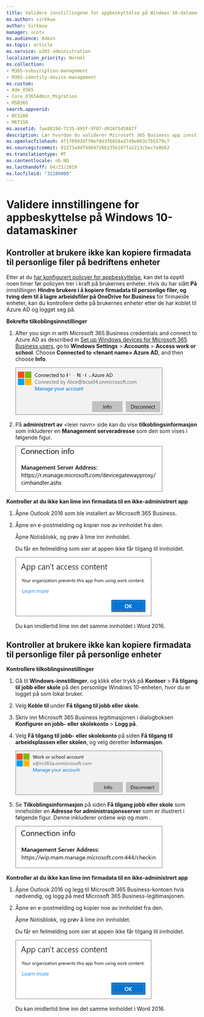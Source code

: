 ```yaml
---
title: Validere innstillingene for appbeskyttelse på Windows 10-datamaskiner
ms.author: sirkkuw
author: Sirkkuw
manager: scotv
ms.audience: Admin
ms.topic: article
ms.service: o365-administration
localization_priority: Normal
ms.collection:
- M365-subscription-management
- M365-identity-device-management
ms.custom:
- Adm_O365
- Core_O365Admin_Migration
- MSB365
search.appverid:
- BCS160
- MET150
ms.assetid: fae8819d-7235-495f-9f07-d016f545887f
description: Lær hvordan du validerer Microsoft 365 Business app innstillinger i Windows 10 enheter.
ms.openlocfilehash: 4f1f0993dff0ef8d3f6858a3749e063c7b5579c7
ms.sourcegitcommit: 81273a9df49647286235b187fa2213c5ec7e8b62
ms.translationtype: MT
ms.contentlocale: nb-NO
ms.lasthandoff: 04/23/2019
ms.locfileid: "32280000"
---
```

# <a name="validate-app-protection-settings-on-windows-10-pcs"></a>Validere innstillingene for appbeskyttelse på Windows 10-datamaskiner

## <a name="verify-that-users-cannot-copy-company-data-to-personal-files-on-corporate-devices"></a>Kontroller at brukere ikke kan kopiere firmadata til personlige filer på bedriftens enheter

Etter at du [har konfigurert policyer for appbeskyttelse](protection-settings-for-windows-10-devices.md), kan det ta opptil noen timer før policyen trer i kraft på brukernes enheter. Hvis du har slått **På** innstillingen **Hindre brukere i å kopiere firmadata til personlige filer, og tving dem til å lagre arbeidsfiler på OneDrive for Business** for firmaeide enheter, kan du kontrollere dette på brukernes enheter etter de har koblet til Azure AD og logget seg på. 
  
 **Bekrefte tilkoblingsinnstillinger**
  
1. After you sign in with Microsoft 365 Business credentials and connect to Azure AD as described in [Set up Windows devices for Microsoft 365 Business users](set-up-windows-devices.md), go to **Windows Settings** \> **Accounts** \> **Access work or school**. Choose **Connected to \<tenant name\> Azure AD**, and then choose **Info**.
    
    ![Click or tap Info on the Connected to Azure AD dialog.](media/a36ede2b-d1a0-4d4e-8ea7-af39b4b63890.png)
  
2. På **administrert av** \<leier navn\> side kan du vise **tilkoblingsinformasjon** som inkluderer en **Management serveradresse** som den som vises i følgende figur. 
    
    ![Managed by page shows connection info of the device manager URL.](media/47515a8e-2d0c-4bea-99f0-6b2545b88a11.png)
  
 **Kontroller at du ikke kan lime inn firmadata til en ikke-administrert app**
  
1. Åpne Outlook 2016 som ble installert av Microsoft 365 Business.
    
2. Åpne en e-postmelding og kopier noe av innholdet fra den.
    
    Åpne Notisblokk, og prøv å lime inn innholdet.
    
    Du får en feilmelding som sier at appen ikke får tilgang til innholdet.
    
    ![A dialog that states app can't access content when you paste into an unmanaged app.](media/5e82b154-cf2f-43c8-ae80-b45d8ad80e56.png)
  
    Du kan imidlertid lime inn det samme innholdet i Word 2016.
    
## <a name="verify-that-users-cannot-copy-company-data-to-personal-files-on-personal-devices"></a>Kontroller at brukere ikke kan kopiere firmadata til personlige filer på personlige enheter

 **Kontrollere tilkoblingsinnstillinger**
  
1. Gå til **Windows-innstillinger**, og klikk eller trykk på **Kontoer** \> **Få tilgang til jobb eller skole** på den personlige Windows 10-enheten, hvor du er logget på som lokal bruker.
    
2. Velg **Koble til** under **Få tilgang til jobb eller skole**.
    
3. Skriv inn Microsoft 365 Business legitimasjonen i dialogboksen **Konfigurer en jobb- eller skolekonto** \> **Logg på**.
    
4. Velg **Få tilgang til jobb- eller skolekonto** på siden **Få tilgang til arbeidsplassen eller skolen**, og velg deretter **Informasjon**.
    
    ![Click or tap Info on the Work or school account dalog.](media/63bd8b32-cb32-4afa-8ce0-6070ac403abc.png)
  
5. Se **Tilkoblingsinformasjon** på siden **Få tilgang jobb eller skole** som inneholder en **Adresse for administrasjonsserver** som er illustrert i følgende figur. Denne inkluderer ordene  *wip*  og  *mam*  . 
    
    ![Managed by page shows connection info URL that includes the words mam and wpi.](media/abd4eaf4-44fa-4538-a3e8-1e0d331dfe1e.png)
  
 **Kontroller at du ikke kan lime inn firmadata til en ikke-administrert app**
  
1. Åpne Outlook 2016 og legg til Microsoft 365 Business-kontoen hvis nødvendig, og logg på med Microsoft 365 Business-legitimasjonen.
    
2. Åpne en e-postmelding og kopier noe av innholdet fra den.
    
    Åpne Notisblokk, og prøv å lime inn innholdet.
    
    Du får en feilmelding som sier at appen ikke får tilgang til innholdet.
    
    ![A dialog that states app can't access content when you paste into an unmanaged app.](media/5e82b154-cf2f-43c8-ae80-b45d8ad80e56.png)
  
    Du kan imidlertid lime inn det samme innholdet i Word 2016.
    

